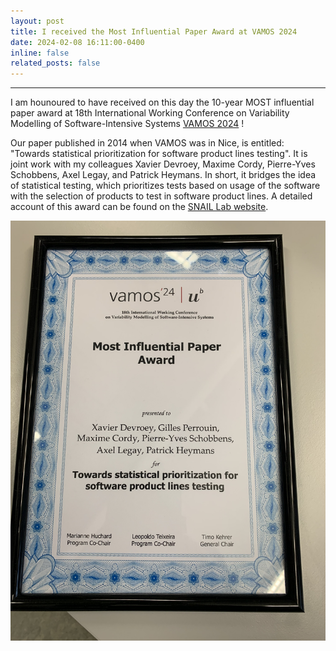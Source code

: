 ```yaml
---
layout: post
title: I received the Most Influential Paper Award at VAMOS 2024 
date: 2024-02-08 16:11:00-0400
inline: false
related_posts: false
---
```


---

I am hounoured to have received on this day the 10-year MOST influential paper award at 18th International Working Conference on Variability Modelling of Software-Intensive Systems [VAMOS 2024](https://vamos2024.inf.unibe.ch) !

Our paper published in 2014 when VAMOS was in Nice, is entitled: "Towards statistical prioritization for software product lines testing". It is joint work with my colleagues Xavier Devroey, Maxime Cordy, Pierre-Yves Schobbens, Axel Legay, and Patrick Heymans. In short, it bridges the idea of statistical testing, which prioritizes tests based on usage of the software with the selection of products to test in software product lines. A detailed account of this award can be found on the [SNAIL Lab website](https://snail.info.unamur.be/post/2024-02-08-mip-vamos/).   


<img src="/assets/img/MIP_award.jpg" alt="Most Influential Paper Award - VAMOS 2024" width="600px"/>